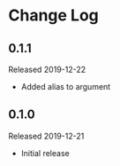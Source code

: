 # Change Log

## 0.1.1

Released 2019-12-22

- Added alias to argument

## 0.1.0

Released 2019-12-21

- Initial release
